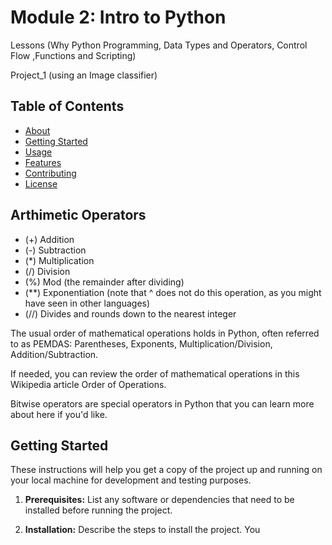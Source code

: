 # Module 2: Intro to Python

Lessons
(Why Python Programming, Data Types and Operators, Control Flow ,Functions and Scripting)

Project_1 (using an Image classifier)


## Table of Contents

- [About](#about)
- [Getting Started](#getting-started)
- [Usage](#usage)
- [Features](#features)
- [Contributing](#contributing)
- [License](#license)

## Arthimetic Operators

- (+) Addition
- (-) Subtraction
- (*) Multiplication
- (/) Division
- (%) Mod (the remainder after dividing)
- (**) Exponentiation (note that ^ does not do this operation, as you might have seen in other languages)
- (//) Divides and rounds down to the nearest integer

The usual order of mathematical operations holds in Python, often referred to as 
PEMDAS: Parentheses, Exponents, Multiplication/Division, Addition/Subtraction.

If needed, you can review the order of mathematical operations in this Wikipedia article Order of Operations.

Bitwise operators are special operators in Python that you can learn more about here if you'd like.

## Getting Started

These instructions will help you get a copy of the project up and running on your local machine for development and testing purposes.

1. **Prerequisites:** List any software or dependencies that need to be installed before running the project.

2. **Installation:** Describe the steps to install the project. You 